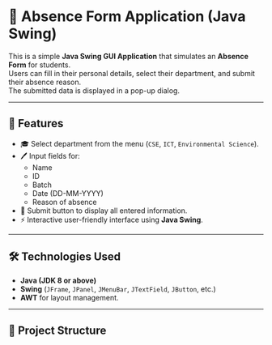 # 📝 Absence Form Application (Java Swing)

This is a simple **Java Swing GUI Application** that simulates an **Absence Form** for students.  
Users can fill in their personal details, select their department, and submit their absence reason.  
The submitted data is displayed in a pop-up dialog.

---

## 🚀 Features
- 🎓 Select department from the menu (`CSE`, `ICT`, `Environmental Science`).
- 🖊️ Input fields for:
  - Name
  - ID
  - Batch
  - Date (DD-MM-YYYY)
  - Reason of absence
- 📌 Submit button to display all entered information.
- ⚡ Interactive user-friendly interface using **Java Swing**.

---

## 🛠️ Technologies Used
- **Java (JDK 8 or above)**
- **Swing** (`JFrame`, `JPanel`, `JMenuBar`, `JTextField`, `JButton`, etc.)
- **AWT** for layout management.

---

## 📂 Project Structure

